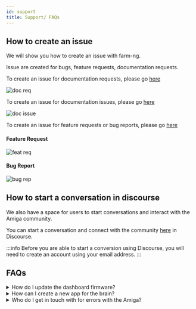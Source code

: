 ```yaml
---
id: support
title: Support/ FAQs
---
```


## How to create an issue

We will show you how to create an issue with farm-ng.

Issue are created for bugs, feature requests, documentation requests.

To create an issue for documentation requests, please go [here](https://github.com/farm-ng/amiga-dev-kit/issues/new/choose)

![doc req](https://user-images.githubusercontent.com/64480560/209391577-688b70ea-edae-4780-8c52-d5aa5c6854ff.gif)

To create an issue for documentation issues, please go [here](https://github.com/farm-ng/amiga-dev-kit/issues/new/choose)

![doc issue](https://user-images.githubusercontent.com/64480560/209391689-090f4ce7-fad2-4359-ac71-c0efb36dc0e6.gif)


To create an issue for feature requests or bug reports, please go [here](https://github.com/farm-ng/farm-ng-amiga/issues/new)

#### Feature Request
![feat req](https://user-images.githubusercontent.com/64480560/209391730-520c5386-b8d1-4931-976c-a2f868c09292.gif)


#### Bug Report

![bug rep](https://user-images.githubusercontent.com/64480560/209391722-f1bd0228-0711-4914-b999-5e4a833fe4db.gif)

## How to start a conversation in discourse
We also have a space for users to start conversations and interact with the Amiga community.

You can start a conversation and connect with the community [here](https://discourse.farm-ng.com/) in Discourse.

:::info
Before you are able to start a conversion using Discourse, you will need to create an account using your email address.
:::

## FAQs

<details>
  <summary>How do I update the dashboard firmware?</summary>
  <div>
     All latest updates are available online with detailed instructions that will take you step by step to a successful update.
    <br/><br/>
    - You can find more details at: <a href="https://amiga.farm-ng.com/docs/dashboard/dashboard-fw#wired-updates">Dashboard Firmware Updates</a>.
    </div>
</details>

<details>
  <summary>How can I create a new app for the brain?</summary>
  <div>
     Custom applications can be created on the brain from anywhere. We have a detailed tutorial on creating your first custom app on your Amiga.
    <br/><br/>
    - You can find more details at: <a href="https://amiga.farm-ng.com/docs/brain/brain-apps">Custom Brain Applications</a>.
    </div>
</details>

<details>
  <summary>Who do I get in touch with for errors with the Amiga?</summary>
  <div>
  To ensure we are continuous improving the Amiga, we have made it easy for you to submit any bug reports you may be having via the farm-ng-amiga Github.
    <br/><br/>
    - You can find more details at: <a href="https://github.com/farm-ng/farm-ng-amiga/issues/new">Create a Bug Report</a>.
    </div>
</details>


